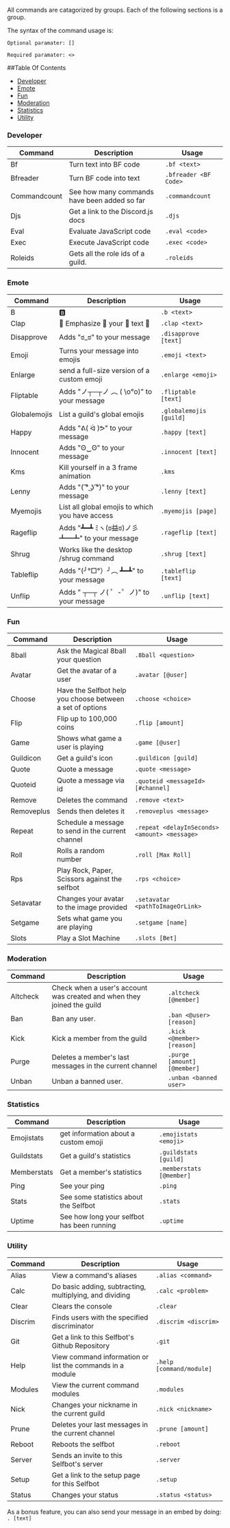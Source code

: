 All commands are catagorized by groups. Each of the following sections is a group.

The syntax of the command usage is:

`Optional paramater: []`

`Required paramater: <>`

##Table Of Contents
- [Developer](#developer)
- [Emote](#emote)
- [Fun](#fun)
- [Moderation](#moderation)
- [Statistics](#statistics)
- [Utility](#utility)

### Developer
Command | Description | Usage
---------------- | --------------| -------
Bf|Turn text into BF code|`.bf <text>`
Bfreader|Turn BF code into text|`.bfreader <BF Code>`
Commandcount|See how many commands have been added so far|`.commandcount`
Djs|Get a link to the Discord.js docs|`.djs`
Eval|Evaluate JavaScript code|`.eval <code>`
Exec|Execute JavaScript code|`.exec <code>`
Roleids|Gets all the role ids of a guild.|`.roleids`

### Emote
Command | Description | Usage
---------------- | --------------| -------
B|🅱|`.b <text>`
Clap|👏 Emphasize 👏 your 👏 text 👏|`.clap <text>`
Disapprove|Adds "ಠ_ಠ" to your message|`.disapprove [text]`
Emoji|Turns your message into emojis|`.emoji <text>`
Enlarge|send a full-size version of a custom emoji|`.enlarge <emoji>`
Fliptable|Adds "ノ┬─┬ノ ︵ ( \o°o)\" to your message|`.fliptable [text]`
Globalemojis|List a guild's global emojis|`.globalemojis [guild]`
Happy|Adds "ᕕ( ᐛ )ᕗ" to your message|`.happy [text]`
Innocent|Adds "ʘ‿ʘ" to your message|`.innocent [text]`
Kms|Kill yourself in a 3 frame animation|`.kms`
Lenny|Adds "( ͡° ͜ʖ ͡°)" to your message|`.lenny [text]`
Myemojis|List all global emojis to which you have access|`.myemojis [page]`
Rageflip|Adds "┻━┻ ﾐヽ(ಠ益ಠ)ノ彡┻━┻" to your message|`.rageflip [text]`
Shrug|Works like the desktop /shrug command|`.shrug [text]`
Tableflip|Adds "(╯°□°）╯︵ ┻━┻" to your message|`.tableflip [text]`
Unflip|Adds " ┬─┬﻿ ノ( ゜-゜ノ)" to your message|`.unflip [text]`

### Fun
Command | Description | Usage
---------------- | --------------| -------
8ball|Ask the Magical 8ball your question|`.8ball <question>`
Avatar|Get the avatar of a user|`.avatar [@user]`
Choose|Have the Selfbot help you choose between a set of options|`.choose <choice>`
Flip|Flip up to 100,000 coins|`.flip [amount]`
Game|Shows what game a user is playing|`.game [@user]`
Guildicon|Get a guild's icon|`.guildicon [guild]`
Quote|Quote a message|`.quote <message>`
Quoteid|Quote a message via id|`.quoteid <messageId> [#channel]`
Remove|Deletes the command|`.remove <text>`
Removeplus|Sends <message> then deletes it|`.removeplus <message>`
Repeat|Schedule a message to send in the current channel|`.repeat <delayInSeconds> <amount> <message>`
Roll|Rolls a random number|`.roll [Max Roll]`
Rps|Play Rock, Paper, Scissors against the selfbot|`.rps <choice>`
Setavatar|Changes your avatar to the image provided|`.setavatar <pathToImageOrLink>`
Setgame|Sets what game you are playing|`.setgame [name]`
Slots|Play a Slot Machine|`.slots [Bet]`

### Moderation
Command | Description | Usage
---------------- | --------------| -------
Altcheck|Check when a user's account was created and when they joined the guild|`.altcheck [@member]`
Ban|Ban any user.|`.ban <@user> [reason]`
Kick|Kick a member from the guild|`.kick <@member> [reason]`
Purge|Deletes a member's last messages in the current channel|`.purge [amount] [@member]`
Unban|Unban a banned user.|`.unban <banned user>`

### Statistics
Command | Description | Usage
---------------- | --------------| -------
Emojistats|get information about a custom emoji|`.emojistats <emoji>`
Guildstats|Get a guild's statistics|`.guildstats [guild]`
Memberstats|Get a member's statistics|`.memberstats [@member]`
Ping|See your ping|`.ping`
Stats|See some statistics about the Selfbot|`.stats`
Uptime|See how long your selfbot has been running|`.uptime`

### Utility
Command | Description | Usage
---------------- | --------------| -------
Alias|View a command's aliases|`.alias <command>`
Calc|Do basic adding, subtracting, multiplying, and dividing|`.calc <problem>`
Clear|Clears the console|`.clear`
Discrim|Finds users with the specified discriminator|`.discrim <discrim>`
Git|Get a link to this Selfbot's Github Repository|`.git`
Help|View command information or list the commands in a module|`.help [command/module]`
Modules|View the current command modules|`.modules`
Nick|Changes your nickname in the current guild|`.nick <nickname>`
Prune|Deletes your last messages in the current channel|`.prune [amount]`
Reboot|Reboots the selfbot|`.reboot`
Server|Sends an invite to this Selfbot's server|`.server`
Setup|Get a link to the setup page for this Selfbot|`.setup`
Status|Changes your status|`.status <status>`


As a bonus feature, you can also send your message in an embed by doing: `. [text]`